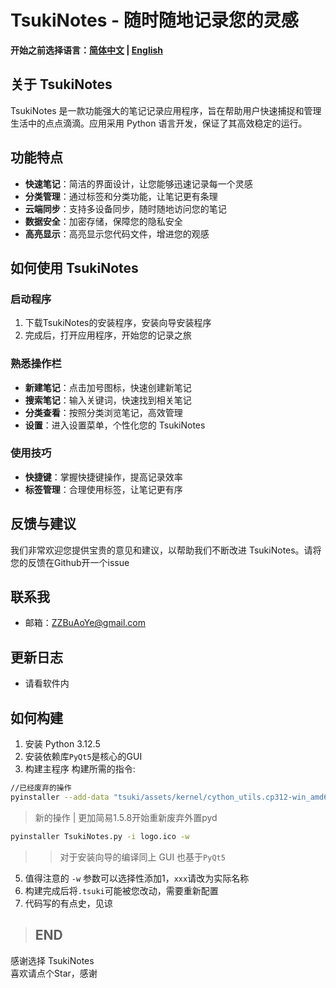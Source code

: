 # **TsukiNotes - 随时随地记录您的灵感**

**开始之前选择语言：[简体中文](README_CN.md) | [English](README.md)**
## 关于 TsukiNotes

TsukiNotes 是一款功能强大的笔记记录应用程序，旨在帮助用户快速捕捉和管理生活中的点点滴滴。应用采用 Python 语言开发，保证了其高效稳定的运行。

## 功能特点

- **快速笔记**：简洁的界面设计，让您能够迅速记录每一个灵感
- **分类管理**：通过标签和分类功能，让笔记更有条理
- **云端同步**：支持多设备同步，随时随地访问您的笔记
- **数据安全**：加密存储，保障您的隐私安全
- **高亮显示**：高亮显示您代码文件，增进您的观感

## 如何使用 TsukiNotes

### 启动程序

1. 下载TsukiNotes的安装程序，安装向导安装程序
2. 完成后，打开应用程序，开始您的记录之旅

### 熟悉操作栏

- **新建笔记**：点击加号图标，快速创建新笔记
- **搜索笔记**：输入关键词，快速找到相关笔记
- **分类查看**：按照分类浏览笔记，高效管理
- **设置**：进入设置菜单，个性化您的 TsukiNotes

### 使用技巧

- **快捷键**：掌握快捷键操作，提高记录效率
- **标签管理**：合理使用标签，让笔记更有序

## 反馈与建议

我们非常欢迎您提供宝贵的意见和建议，以帮助我们不断改进 TsukiNotes。请将您的反馈在Github开一个issue

## 联系我

- 邮箱：[ZZBuAoYe@gmail.com](https://mail.google.com/mail/u/0/#inbox?compose=new)

## 更新日志

- 请看软件内

## 如何构建
1. 安装 Python 3.12.5
2. 安装依赖库`PyQt5`是核心的GUI
4. 构建主程序
构建所需的指令: 
```bash
//已经废弃的操作
pyinstaller --add-data "tsuki/assets/kernel/cython_utils.cp312-win_amd64.pyd;tsuki/assets/kernel" xxx.py -i xxx.ico -w
```
> 新的操作 | 更加简易1.5.8开始重新废弃外置pyd
```bash
pyinstaller TsukiNotes.py -i logo.ico -w
```
>> 对于安装向导的编译同上 GUI 也基于`PyQt5`
5. 值得注意的 `-w` 参数可以选择性添加1，`xxx`请改为实际名称
6. 构建完成后将`.tsuki`可能被您改动，需要重新配置
7. 代码写的有点史，见谅

> ## **END**

感谢选择 TsukiNotes<br>
喜欢请点个Star，感谢

